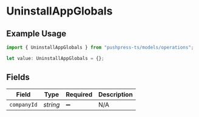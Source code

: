 # UninstallAppGlobals

## Example Usage

```typescript
import { UninstallAppGlobals } from "pushpress-ts/models/operations";

let value: UninstallAppGlobals = {};
```

## Fields

| Field              | Type               | Required           | Description        |
| ------------------ | ------------------ | ------------------ | ------------------ |
| `companyId`        | *string*           | :heavy_minus_sign: | N/A                |